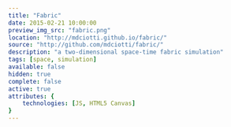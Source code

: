 ```yaml
---
title: "Fabric"
date: 2015-02-21 10:00:00
preview_img_src: "fabric.png"
location: "http://mdciotti.github.io/fabric/"
source: "http://github.com/mdciotti/fabric/"
description: "a two-dimensional space-time fabric simulation"
tags: [space, simulation]
available: false
hidden: true
complete: false
active: true
attributes: {
	technologies: [JS, HTML5 Canvas]
}
---
```




